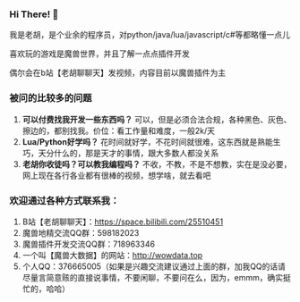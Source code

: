 ### Hi There! 👋

我是老胡，是个业余的程序员，对python/java/lua/javascript/c#等都略懂一点儿

喜欢玩的游戏是魔兽世界，并且了解一点点插件开发

偶尔会在b站【老胡聊聊天】发视频，内容目前以魔兽插件为主


### 被问的比较多的问题
1. **可以付费找我开发一些东西吗？** 可以，但是必须合法合规，各种黑色、灰色、擦边的，都别找我。价位：看工作量和难度，一般2k/天
2. **Lua/Python好学吗？** 花时间就好学，不花时间就很难，这东西就是熟能生巧，天分什么的，那是天才的事情，跟大多数人都没关系
3. **老胡你收徒吗？可以教我编程吗？** 不收，不教，不是不想教，实在是没必要，网上现在各行各业都有很棒的视频，想学啥，就去看吧


### 欢迎通过各种方式联系我：
1. B站【老胡聊聊天】：https://space.bilibili.com/25510451
2. 魔兽地精交流QQ群：598182023
3. 魔兽插件开发交流QQ群：718963346
4. 一个叫【魔兽大数据】的网站：http://wowdata.top
5. 个人QQ：376665005（如果是兴趣交流建议通过上面的群，加我QQ的话请尽量言简意赅的直接说事情，不要闲聊，不要问在么，因为，emmm，确实挺忙的，哈哈）




<!--
**ybhuxiao/ybhuxiao** is a ✨ _special_ ✨ repository because its `README.md` (this file) appears on your GitHub profile.

Here are some ideas to get you started:

- 🔭 I’m currently working on ...
- 🌱 I’m currently learning ...
- 👯 I’m looking to collaborate on ...
- 🤔 I’m looking for help with ...
- 💬 Ask me about ...
- 📫 How to reach me: ...
- 😄 Pronouns: ...
- ⚡ Fun fact: ...
-->
